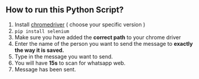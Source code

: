## How to run this Python Script?

1. Install  [chromedriver](https://chromedriver.storage.googleapis.com/index.html?path=2.25/)  ( choose your specific version )
2. `pip install selenium`
3. Make sure you have added the **correct path** to your chrome driver
4. Enter the name of the person you want to send the message to **exactly the way it is saved.**
5. Type in the message you want to send.
6. You will have **15s** to scan for whatsapp web.
7. Message has been sent.

